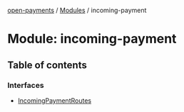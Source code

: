 [open-payments](../README.md) / [Modules](../modules.md) / incoming-payment

# Module: incoming-payment

## Table of contents

### Interfaces

- [IncomingPaymentRoutes](../interfaces/incoming_payment.IncomingPaymentRoutes.md)
